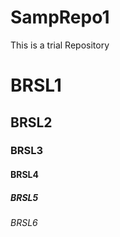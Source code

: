 # SampRepo1
This is a trial Repository
# BRSL1
## BRSL2
### BRSL3
#### BRSL4
##### BRSL5
###### BRSL6
